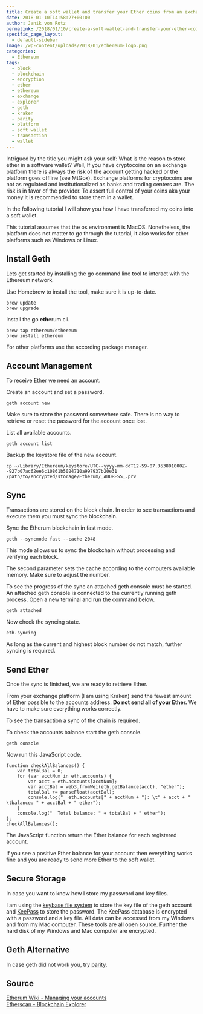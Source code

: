 ```yaml
---
title: Create a soft wallet and transfer your Ether coins from an exchange
date: 2018-01-10T14:58:27+00:00
author: Janik von Rotz
permalink: /2018/01/10/create-a-soft-wallet-and-transfer-your-ether-coins-from-an-exchange/
specific_page_layout:
  - default-sidebar
image: /wp-content/uploads/2018/01/ethereum-logo.png
categories:
  - Ethereum
tags:
  - block
  - blockchain
  - encryption
  - ether
  - ethereum
  - exchange
  - explorer
  - geth
  - kraken
  - parity
  - platform
  - soft wallet
  - transaction
  - wallet
---
```

Intrigued by the title you might ask your self: What is the reason to store ether in a software wallet? Well, If you have cryptocoins on an exchange platform there is always the risk of the account getting hacked or the platform goes offline (see MtGox). Exchange platforms for cryptocoins are not as regulated and institutionalized as banks and trading centers are. The risk is in favor of the provider. To assert full control of your coins aka your money it is recommended to store them in a wallet.
<!--more-->

In the following tutorial I will show you how I have transferred my coins into a soft wallet.

This tutorial assumes that the os environment is MacOS. Nonetheless, the platform does not matter to go through the tutorial, it also works for other platforms such as Windows or Linux.

## Install Geth

Lets get started by installing the go command line tool to interact with the Ethereum network.

Use Homebrew to install the tool, make sure it is up-to-date.

    brew update
    brew upgrade

Install the **g**o **eth**erum cli.

    brew tap ethereum/ethereum
    brew install ethereum

For other platforms use the according package manager.

## Account Management

To receive Ether we need an account.

Create an account and set a password.

    geth account new

Make sure to store the password somewhere safe. There is no way to retrieve or reset the password for the account once lost.

List all available accounts.

    geth account list

Backup the keystore file of the new account.

    cp ~/Library/Ethereum/keystore/UTC--yyyy-mm-ddT12-59-07.353801000Z--927b07ac62ee6c10861b5024710a997937b20e31 /path/to/encrypted/storage/Etherum/_ADDRESS_.prv

## Sync

Transactions are stored on the block chain. In order to see transactions and execute them you must sync the blockchain.

Sync the Etherum blockchain in fast mode.

    geth --syncmode fast --cache 2048 

This mode allows us to sync the blockchain without processing and verifying each block.

The second parameter sets the cache according to the computers available memory. Make sure to adjust the number.

To see the progress of the sync an attached geth console must be started. An attached geth console is connected to the currently running geth process. Open a new terminal and run the command below.

    geth attached

Now check the syncing state.

    eth.syncing

As long as the current and highest block number do not match, further syncing is required.

## Send Ether

Once the sync is finished, we are ready to retrieve Ether.

From your exchange platform (I am using Kraken) send the fewest  amount of Ether possible to the accounts address. **Do not send all of your Ether.** We have to make sure everything works correctly.

To see the transaction a sync of the chain is required.

To check the accounts balance start the geth console.

    geth console

Now run this JavaScript code.

    function checkAllBalances() {
        var totalBal = 0;
        for (var acctNum in eth.accounts) {
            var acct = eth.accounts[acctNum];
            var acctBal = web3.fromWei(eth.getBalance(acct), "ether");
            totalBal += parseFloat(acctBal);
            console.log("  eth.accounts[" + acctNum + "]: \t" + acct + " \tbalance: " + acctBal + " ether");
        }
        console.log("  Total balance: " + totalBal + " ether");
    };
    checkAllBalances();

The JavaScript function return the Ether balance for each registered account.

If you see a positive Ether balance for your account then everything works fine and you are ready to send more Ether to the soft wallet.

## Secure Storage

In case you want to know how I store my password and key files.

I am using the [keybase file system](https://keybase.io/) to store the key file of the geth account and [KeePass](https://keepassxc.org/) to store the password. The KeePass database is encrypted with a password and a key file. All data can be accessed from my Windows and from my Mac computer. These tools are all open source. Further the hard disk of my Windows and Mac computer are encrypted.

## Geth Alternative

In case geth did not work you, try [parity](https://www.parity.io/).

## Source

[Etherum Wiki - Managing your accounts](https://github.com/ethereum/go-ethereum/wiki/Managing-your-accounts)  
[Etherscan - Blockchain Explorer](https://etherscan.io)  
